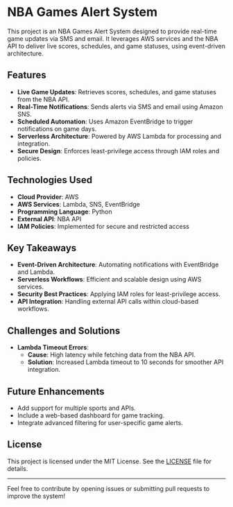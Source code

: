 # NBA Games Alert System

This project is an NBA Games Alert System designed to provide real-time game updates via SMS and email. It leverages AWS services and the NBA API to deliver live scores, schedules, and game statuses, using event-driven architecture.

## Features

- **Live Game Updates**: Retrieves scores, schedules, and game statuses from the NBA API.
- **Real-Time Notifications**: Sends alerts via SMS and email using Amazon SNS.
- **Scheduled Automation**: Uses Amazon EventBridge to trigger notifications on game days.
- **Serverless Architecture**: Powered by AWS Lambda for processing and integration.
- **Secure Design**: Enforces least-privilege access through IAM roles and policies.

## Technologies Used

- **Cloud Provider**: AWS
- **AWS Services**: Lambda, SNS, EventBridge
- **Programming Language**: Python
- **External API**: NBA API
- **IAM Policies**: Implemented for secure and restricted access
  
## Key Takeaways

- **Event-Driven Architecture**: Automating notifications with EventBridge and Lambda.
- **Serverless Workflows**: Efficient and scalable design using AWS services.
- **Security Best Practices**: Applying IAM roles for least-privilege access.
- **API Integration**: Handling external API calls within cloud-based workflows.

## Challenges and Solutions

- **Lambda Timeout Errors**:
  - **Cause**: High latency while fetching data from the NBA API.
  - **Solution**: Increased Lambda timeout to 10 seconds for smoother API integration.

## Future Enhancements

- Add support for multiple sports and APIs.
- Include a web-based dashboard for game tracking.
- Integrate advanced filtering for user-specific game alerts.

## License

This project is licensed under the MIT License. See the [LICENSE](LICENSE) file for details.

---

Feel free to contribute by opening issues or submitting pull requests to improve the system!
